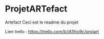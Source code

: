 # ProjetARTefact

Artefact 
Ceci est le readme du projet

Lien trello : https://trello.com/b/iA1lho9c/projart





